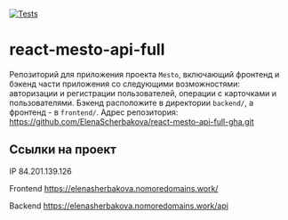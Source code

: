 [![Tests](https://github.com/yandex-praktikum/react-mesto-api-full-gha/actions/workflows/tests.yml/badge.svg)](https://github.com/yandex-praktikum/react-mesto-api-full-gha/actions/workflows/tests.yml)
# react-mesto-api-full
Репозиторий для приложения проекта `Mesto`, включающий фронтенд и бэкенд части приложения со следующими возможностями: авторизации и регистрации пользователей, операции с карточками и пользователями. Бэкенд расположите в директории `backend/`, а фронтенд - в `frontend/`. 
Адрес репозитория: https://github.com/ElenaScherbakova/react-mesto-api-full-gha.git

## Ссылки на проект

IP 84.201.139.126

Frontend https://elenasherbakova.nomoredomains.work/

Backend https://elenasherbakova.nomoredomains.work/api
